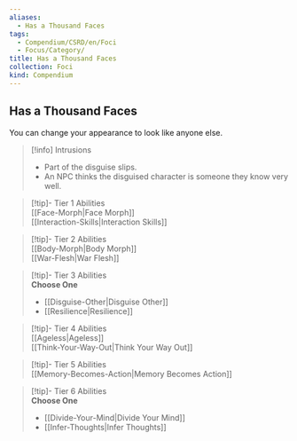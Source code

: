 ```yaml
---
aliases:
  - Has a Thousand Faces
tags:
  - Compendium/CSRD/en/Foci
  - Focus/Category/
title: Has a Thousand Faces
collection: Foci
kind: Compendium
---
```

## Has a Thousand Faces  
You can change your appearance to look like anyone else.  

>[!info] Intrusions  
>- Part of the disguise slips.  
>- An NPC thinks the disguised character is someone they know very well.  


>[!tip]- Tier 1 Abilities  
> [[Face-Morph|Face Morph]]  
> [[Interaction-Skills|Interaction Skills]]  


>[!tip]- Tier 2 Abilities  
> [[Body-Morph|Body Morph]]  
> [[War-Flesh|War Flesh]]  


>[!tip]- Tier 3 Abilities  
> **Choose One**  
>- [[Disguise-Other|Disguise Other]]  
>- [[Resilience|Resilience]]  


>[!tip]- Tier 4 Abilities  
> [[Ageless|Ageless]]  
> [[Think-Your-Way-Out|Think Your Way Out]]  


>[!tip]- Tier 5 Abilities  
> [[Memory-Becomes-Action|Memory Becomes Action]]  


>[!tip]- Tier 6 Abilities  
> **Choose One**  
>- [[Divide-Your-Mind|Divide Your Mind]]  
>- [[Infer-Thoughts|Infer Thoughts]]